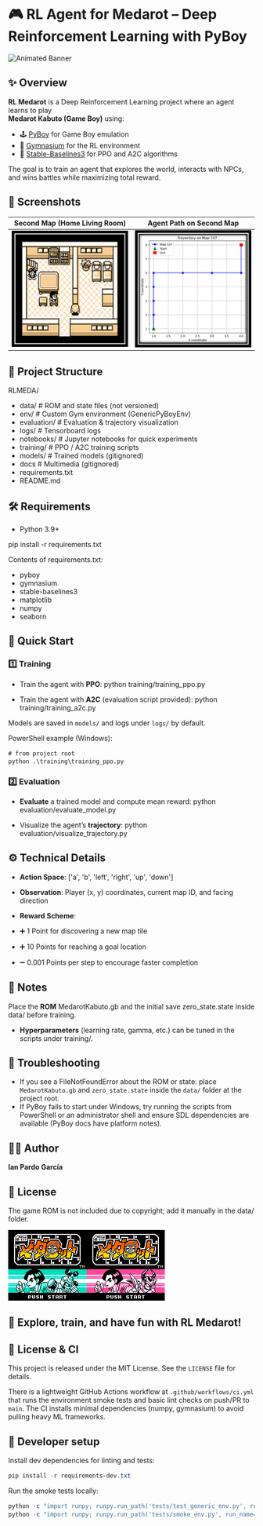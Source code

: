 # 🎮 RL Agent for Medarot – Deep Reinforcement Learning with PyBoy

<img src="docs/gifs/medarot_banner_shrink.gif" alt="Animated Banner"/>

## ✨ Overview

**RL Medarot** is a Deep Reinforcement Learning project where an agent learns to play  
**Medarot Kabuto (Game Boy)** using:

- 🕹️ [PyBoy](https://github.com/Baekalfen/PyBoy) for Game Boy emulation  
- 🧩 [Gymnasium](https://gymnasium.farama.org/) for the RL environment  
- 🤖 [Stable-Baselines3](https://stable-baselines3.readthedocs.io/) for PPO and A2C algorithms  

The goal is to train an agent that explores the world, interacts with NPCs, and wins battles while maximizing total reward.

## 📸 Screenshots

| Second Map (Home Living Room)             | Agent Path on Second Map |
|-------------------------------------------|--------------------------|
| ![Second Map](docs/screenshots/map_2.png) | ![Trajectory](docs/screenshots/trajectory_map2.png) ||


## 📂 Project Structure

RLMEDA/
- data/ # ROM and state files (not versioned)
- env/ # Custom Gym environment (GenericPyBoyEnv)
- evaluation/ # Evaluation & trajectory visualization
- logs/ # Tensorboard logs
- notebooks/ # Jupyter notebooks for quick experiments
- training/ # PPO / A2C training scripts
- models/ # Trained models (gitignored)
- docs # Multimedia (gitignored)
- requirements.txt
- README.md

## 🛠️ Requirements

- Python 3.9+

pip install -r requirements.txt

Contents of requirements.txt:
- pyboy
- gymnasium
- stable-baselines3
- matplotlib
- numpy
- seaborn

## 🚀 Quick Start
### 1️⃣ Training

- Train the agent with **PPO**: python training/training_ppo.py

- Train the agent with **A2C** (evaluation script provided): python training/training_a2c.py

Models are saved in `models/` and logs under `logs/` by default.

PowerShell example (Windows):

```
# from project root
python .\training\training_ppo.py
```

### 2️⃣ Evaluation

- **Evaluate** a trained model and compute mean reward: python evaluation/evaluate_model.py

- Visualize the agent’s **trajectory**: python evaluation/visualize_trajectory.py

## ⚙️ Technical Details

- **Action Space**: ['a', 'b', 'left', 'right', 'up', 'down']

- **Observation**: Player (x, y) coordinates, current map ID, and facing direction

- **Reward Scheme**:

- ➕ 1 Point for discovering a new map tile

- ➕ 10 Points for reaching a goal location

- ➖ 0.001 Points per step to encourage faster completion

## 📝 Notes

Place the **ROM** MedarotKabuto.gb and the initial save zero_state.state inside data/ before training.

- **Hyperparameters** (learning rate, gamma, etc.) can be tuned in the scripts under training/.

## 🐞 Troubleshooting

- If you see a FileNotFoundError about the ROM or state: place `MedarotKabuto.gb` and `zero_state.state` inside the `data/` folder at the project root.
- If PyBoy fails to start under Windows, try running the scripts from PowerShell or an administrator shell and ensure SDL dependencies are available (PyBoy docs have platform notes).

## 👨‍💻 Author

**Ian Pardo García**

## 📜 License

The game ROM is not included due to copyright; add it manually in the data/ folder.

![GameBanner](docs/screenshots/medarot_title.png)

## 🎯 Explore, train, and have fun with RL Medarot!

## 📜 License & CI

This project is released under the MIT License. See the `LICENSE` file for details.

There is a lightweight GitHub Actions workflow at `.github/workflows/ci.yml` that runs the environment smoke tests and basic lint checks on push/PR to `main`. The CI installs minimal dependencies (numpy, gymnasium) to avoid pulling heavy ML frameworks.

## 🧰 Developer setup

Install dev dependencies for linting and tests:

```powershell
pip install -r requirements-dev.txt
```

Run the smoke tests locally:

```powershell
python -c "import runpy; runpy.run_path('tests/test_generic_env.py', run_name='__main__')"
python -c "import runpy; runpy.run_path('tests/smoke_env.py', run_name='__main__')"
```


